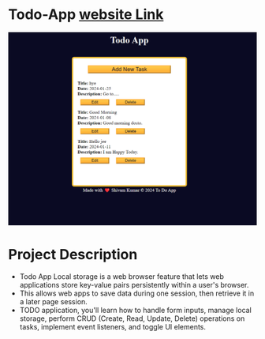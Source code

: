 # Todo-App [website Link](https://kumarshivam04203.github.io/Todo-App/)

![Main Page](./image/ToDo.png)

# Project Description
 * Todo App Local storage is a web browser feature that lets web applications store key-value pairs persistently within a user's browser.
 * This allows web apps to save data during one session, then retrieve it in a later page session.
 * TODO application, you'll learn how to handle form inputs, manage local storage, perform CRUD (Create, Read, Update, Delete) operations on tasks, implement event listeners, and toggle UI elements.
